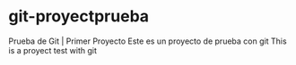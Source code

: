 # git-proyectprueba
Prueba de Git | Primer Proyecto
Este es un proyecto de prueba con git
This is a proyect test with git
